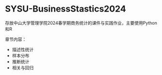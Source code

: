 # SYSU-BusinessStastics2024

存放中山大学管理学院2024春学期商务统计的课件与实践作业，主要使用Python和R

章节内容：
- 描述性统计
- 样本分布
- 推断统计
- 相关与回归
